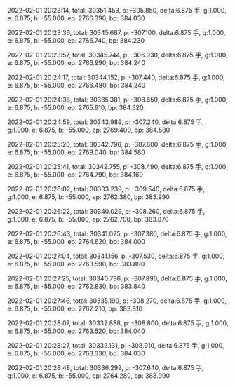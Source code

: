 2022-02-01 20:23:14, total: 30351.453, p: -305.850, delta:6.875 手, g:1.000, e: 6.875, b: -55.000, ep: 2766.390, bp: 384.030

2022-02-01 20:23:36, total: 30345.667, p: -307.100, delta:6.875 手, g:1.000, e: 6.875, b: -55.000, ep: 2766.740, bp: 384.230

2022-02-01 20:23:57, total: 30345.744, p: -306.930, delta:6.875 手, g:1.000, e: 6.875, b: -55.000, ep: 2766.990, bp: 384.240

2022-02-01 20:24:17, total: 30344.152, p: -307.440, delta:6.875 手, g:1.000, e: 6.875, b: -55.000, ep: 2766.480, bp: 384.240

2022-02-01 20:24:38, total: 30335.381, p: -308.650, delta:6.875 手, g:1.000, e: 6.875, b: -55.000, ep: 2765.910, bp: 384.320

2022-02-01 20:24:59, total: 30343.989, p: -307.240, delta:6.875 手, g:1.000, e: 6.875, b: -55.000, ep: 2769.400, bp: 384.580

2022-02-01 20:25:20, total: 30342.796, p: -307.600, delta:6.875 手, g:1.000, e: 6.875, b: -55.000, ep: 2769.040, bp: 384.580

2022-02-01 20:25:41, total: 30342.755, p: -308.490, delta:6.875 手, g:1.000, e: 6.875, b: -55.000, ep: 2764.790, bp: 384.160

2022-02-01 20:26:02, total: 30333.239, p: -309.540, delta:6.875 手, g:1.000, e: 6.875, b: -55.000, ep: 2762.380, bp: 383.990

2022-02-01 20:26:22, total: 30340.029, p: -308.260, delta:6.875 手, g:1.000, e: 6.875, b: -55.000, ep: 2762.700, bp: 383.870

2022-02-01 20:26:43, total: 30341.025, p: -307.380, delta:6.875 手, g:1.000, e: 6.875, b: -55.000, ep: 2764.620, bp: 384.000

2022-02-01 20:27:04, total: 30341.156, p: -307.530, delta:6.875 手, g:1.000, e: 6.875, b: -55.000, ep: 2763.590, bp: 383.890

2022-02-01 20:27:25, total: 30340.796, p: -307.890, delta:6.875 手, g:1.000, e: 6.875, b: -55.000, ep: 2762.830, bp: 383.840

2022-02-01 20:27:46, total: 30335.190, p: -308.270, delta:6.875 手, g:1.000, e: 6.875, b: -55.000, ep: 2762.210, bp: 383.810

2022-02-01 20:28:07, total: 30332.888, p: -308.800, delta:6.875 手, g:1.000, e: 6.875, b: -55.000, ep: 2763.520, bp: 384.040

2022-02-01 20:28:27, total: 30332.131, p: -308.910, delta:6.875 手, g:1.000, e: 6.875, b: -55.000, ep: 2763.330, bp: 384.030

2022-02-01 20:28:48, total: 30336.299, p: -307.640, delta:6.875 手, g:1.000, e: 6.875, b: -55.000, ep: 2764.280, bp: 383.990